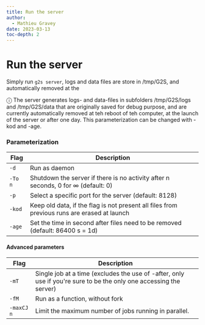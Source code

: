 ```yaml
---
title: Run the server
author:
  - Mathieu Gravey
date: 2023-03-13
toc-depth: 2
---
```


# Run the server
Simply run `g2s server`, logs and data files are store in /tmp/G2S, and automatically removed at the 

ⓘ The server generates logs- and data-files in subfolders /tmp/G2S/logs and /tmp/G2S/data that are originally saved for debug purpose, 
and are currently automatically removed at teh reboot of teh computer, at the launch of the server or after one day. This parameterization can be changed with -kod and -age.

<!-- ⚠️The server generates logs- and data-files in subfolders build/build-*/logs and build/build-*/data that are originally saved for debug purpose, 
and are currently automatically removed only at the launch of the server or after one day. This parameterization can be changed with -kod and -age.


<div class="tab">
  <button class="tablinks" onclick="openTab(event, 'linux','os')">
    <img src="{{ site.baseurl }}/assets/images/linux.png" alt="Linux">
  </button>
  <button class="tablinks" onclick="openTab(event, 'macOS','os')">
    <img src="{{ site.baseurl }}/assets/images/apple.png" alt="macOS">
  </button>
  <button class="tablinks" onclick="openTab(event, 'Windows','os')">
    <img src="{{ site.baseurl }}/assets/images/Windows.png" alt="Windows">
  </button>
</div>

<div class="langcontent os linux">
### Run the server on Ubuntu
Run `./server` in `build/c++-build` or `build/intel-build`, respectively for the standard or Intel version. 
Running the server from a different directory (e.g. `./c++-build/server`) is currently not supported.
</div>

<div class="langcontent os macOS">
### Run the server on macOS
Run `./server` in `build/c++-build` or `build/intel-build`, respectively for the standard or Intel version. 
Running the server from a different directory (e.g. `./c++-build/server`) is currently not supported.
</div>

<div class="langcontent os Windows">
### Run the server on Windows 10+
It is possible to run the server with `runServer.bat` or `runDaemon.bat` as daemon available in `build/c++-build`.
</div>
 -->
### Parameterization

| Flag | Description |
| --- | --- |
| `-d` | Run as daemon |
| `-To n` | Shutdown the server if there is no activity after n seconds, 0 for ∞ (default: 0) |
| `-p` | Select a specific port for the server (default: 8128) |
| `-kod` | Keep old data, if the flag is not present all files from previous runs are erased at launch |
| `-age` | Set the time in second after files need to be removed (default: 86400 s = 1d) |

#### Advanced parameters

| Flag | Description |
| --- | --- |
| `-mT` | Single job at a time (excludes the use of -after, only use if you're sure to be the only one accessing the server) |
| `-fM` | Run as a function, without fork |
| `-maxCJ n` | Limit the maximum number of jobs running in parallel. |


